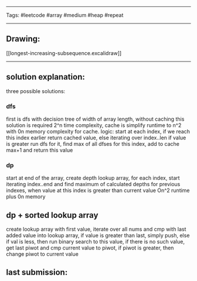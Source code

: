 

----

Tags: #leetcode #array #medium #heap #repeat

----

## Drawing:
[[longest-increasing-subsequence.excalidraw]]

----


## solution explanation:
three possible solutions:
### dfs
first is dfs with decision tree of width of array length, without caching this solution is required 2^n time complexity, cache is simplify runtime to n^2 with 0n memory complexity for cache. logic: start at each index, if we reach this index earlier return cached value, else iterating over index..len if value is greater run dfs for it, find max of all dfses for this index, add to cache max+1 and return this value
### dp
start at end of the array, create depth lookup array, for each index, start iterating index..end and find maximum of calculated depths for previous indexes, when value at this index is greater than current value On^2 runtime plus 0n memory
## dp + sorted lookup array
create lookup array with first value, iterate over all nums and cmp with last added value into lookup array, if value is greater than last, simply push, else if val is less, then run binary search to this value, if there is no such value, get last piwot and cmp current value to piwot, if piwot is greater, then change piwot to current value


## last submission:
```javascript

```



